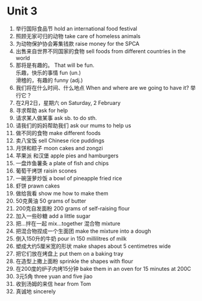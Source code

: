 # Unit 3
1. 举行国际食品节              		hold an international food festival
2. 照顾无家可归的动物        		take care of homeless animals
3. 为动物保护协会筹集钱款      	raise money for the SPCA
4. 出售来自世界不同国家的食物  	sell foods from different countries in the world
5. 那将是有趣的。	                     That will be fun.<br/>
乐趣，快乐的事情                         fun     (un.)<br/>
滑稽的，有趣的                            funny    (adj.)<br/>
6. 我们将在什么时间、什么地点      When and where are we  going to have it?
   举行它？
7. 在2月2日，星期六                   on Saturday, 2 February
8. 寻求帮助                                   ask for help
9. 请求某人做某事                         ask sb. to do sth.
10. 请我们的妈妈帮助我们              ask our mums to help us
11. 做不同的食物                           make different foods
12. 卖八宝饭                                 sell  Chinese rice puddings
13.  月饼和粽子                             moon cakes and  zongzi
14.  苹果派 和汉堡                         apple pies and hamburgers
15.  一盘炸鱼薯条                          a plate of fish and chips
16.  葡萄干烤饼                             raisin scones
17.  一碗菠萝炒饭                          a bowl of pineapple fried rice
18.  虾饼                                       prawn cakes
19.  做给我看                                show me how to make them
20.  50克黄油                               50 grams of butter
21. 200克自发面粉                         200 grams of self-raising flour
22.  加入一些砂糖                           add a little sugar
23.  把…拌在一起                            mix…together
      混合物                                     mixture
24.  把混合物捏成一个生面团           make the mixture into a dough
25.  倒入150升的牛奶                    pour in 150 millilitres of milk
26.  塑成大约5厘米宽的形状           make shapes about 5 centimetres wide
27.  把它们放在烤盘上                    put them on a baking tray
28.  在造型上撒上面粉                    sprinkle the shapes with flour
29.  在200度的炉子内烤15分钟     bake them in an oven for 15 minutes at 200C
30. 3元5角                                  three yuan and five jiao 
31.  收到汤姆的来信                       hear from Tom
32.  真诚地                                   sincerely
